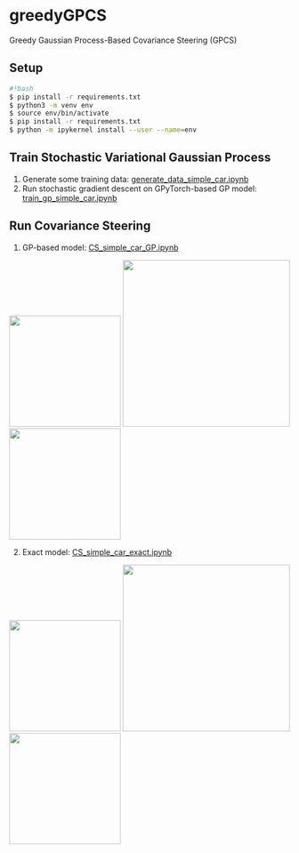 # greedyGPCS
Greedy Gaussian Process-Based Covariance Steering (GPCS)

## Setup

```sh
#!bash
$ pip install -r requirements.txt
$ python3 -m venv env
$ source env/bin/activate
$ pip install -r requirements.txt
$ python -m ipykernel install --user --name=env
`````````

## Train Stochastic Variational Gaussian Process

1. Generate some training data: [generate_data_simple_car.ipynb](generate_data_simple_car.ipynb)
2. Run stochastic gradient descent on GPyTorch-based GP model: [train_gp_simple_car.ipynb](train_gp_simple_car.ipynb)

## Run Covariance Steering

1. GP-based model: [CS_simple_car_GP.ipynb](CS_simple_car_GP.ipynb)
<p float="left">
  <img src="figs/gp_inputs.png" width="200" />
  <img src="figs/gp_position_uncertainties.png" width="300" />
  <img src="figs/gp_model_states.png" width="200" /> 
</p>

2. Exact model: [CS_simple_car_exact.ipynb](CS_simple_car_exact.ipynb)
<p float="left">
  <img src="figs/exact_inputs.png" width="200" />
  <img src="figs/exact_position_uncertainties.png" width="300" />
  <img src="figs/exact_model_states.png" width="200" /> 
</p>

